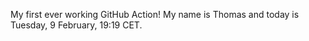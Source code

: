 My first ever working GitHub Action!
My name is Thomas and today is Tuesday, 9 February, 19:19 CET. 
